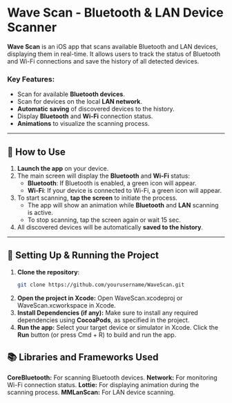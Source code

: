 # **Wave Scan - Bluetooth & LAN Device Scanner**

**Wave Scan** is an iOS app that scans available Bluetooth and LAN devices, displaying them in real-time. It allows users to track the status of Bluetooth and Wi-Fi connections and save the history of all detected devices.

### Key Features:
- Scan for available **Bluetooth devices**.
- Scan for devices on the local **LAN network**.
- **Automatic saving** of discovered devices to the history.
- Display **Bluetooth** and **Wi-Fi** connection status.
- **Animations** to visualize the scanning process.

---

## 📱 **How to Use**

1. **Launch the app** on your device.
2. The main screen will display the **Bluetooth** and **Wi-Fi** status:
   - **Bluetooth**: If Bluetooth is enabled, a green icon will appear.
   - **Wi-Fi**: If your device is connected to Wi-Fi, a green icon will appear.
3. To start scanning, **tap the screen** to initiate the process.
   - The app will show an animation while **Bluetooth** and **LAN** scanning is active.
   - To stop scanning, tap the screen again or wait 15 sec.
4. All discovered devices will be automatically **saved to the history**.

---

## 🔧 **Setting Up & Running the Project**

1. **Clone the repository**:
   ```bash
   git clone https://github.com/yourusername/WaveScan.git
2. **Open the project in Xcode:**
Open WaveScan.xcodeproj or WaveScan.xcworkspace in Xcode.
3. **Install Dependencies (if any):**
Make sure to install any required dependencies using **CocoaPods**, as specified in the project.
4. **Run the app:**
Select your target device or simulator in Xcode.
Click the **Run** button (or press Cmd + R) to build and run the app.

## 📚 Libraries and Frameworks Used
**CoreBluetooth:** For scanning Bluetooth devices.
**Network:** For monitoring Wi-Fi connection status.
**Lottie:** For displaying animation during the scanning process.
**MMLanScan:** For LAN device scanning.
